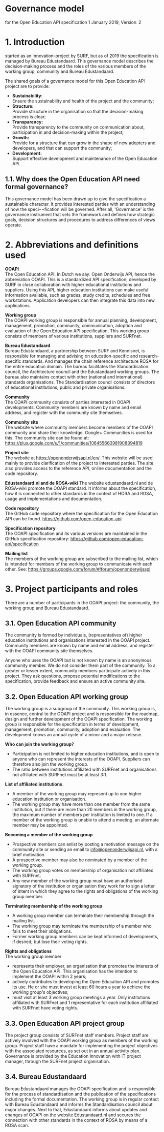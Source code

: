 # Governance model 
for the Open Education API specification 1 January 2019, Version: 2

# 1.	Introduction
started as an innovation-project by SURF, but as of 2019 the specification is managed by Bureau Edustandaard. This governance model describes the decision-making process and the roles of the various members of the working group, community and Bureau Edustandaard. 

The shared goals of a governance model for this Open Education API project are to provide:
 *	**Sustainability:**</br>
 Ensure the sustainability and health of the project and the community;
 *	**Structure:**</br>
 Provide structure in the organisation so that the decision-making process is clear;
 *	**Transparency:**</br>
 Provide transparency to the community on communication about, participation in and decision-making within the project; 
 *	**Growth:**</br>
 Provide for a structure that can grow in the shape of new adopters and developers, and that can support the community;
 *	**Development:**</br>
 Support effective development and maintenance of the Open Education API.

## 1.1.	Why does the Open Education API need formal governance?
This governance model has been drawn up to give the specification a sustainable character. It provides interested parties with an understanding of how the speci¬¬fication will be governed. After all, 'Governance' is the governance instrument that sets the framework and defines how strategic goals, decision structures and procedures to address differences of views operate.

# 2.	Abbreviations and definitions used
**OOAPI**</br>
The Open Education API. In Dutch we say: Open Onderwijs API, hence the abbreviation OOAPI. This is a standardized API specification, developed by SURF in close collaboration with higher educational institutions and suppliers. Using this API, higher education institutions can make useful information available, such as grades, study credits, schedules and free workstations. Application developers can then integrate this data into new applications.

**Working group**</br>
The OOAPI working group is responsible for annual planning, development, management, promotion, community, communication, adoption and evaluation of the Open Education API specification. This working group consists of members of various institutions, suppliers and SURFnet.

**Bureau Edustandaard**</br>
Bureau Edustandaard, a partnership between SURF and Kennisnet, is responsible for managing and advising on education-specific and research-specific standards. And manages the chain reference architecture ROSA for the entire education domain. The bureau facilitates the Standardisation council, the Architecture council and the Edustandaard working groups. The bureau also maintains contact with other (national and international) standards organisations. The Standardisation council consists of directors of educational institutions, public and private organisations.

**Community**</br>
The OOAPI community consists of parties interested in OOAPI developments. Community members are known by name and email address, and register with the community site themselves.

**Community site**</br>
The website where community members become members of the OOAPI community and share their knowledge. Google+ Communities is used for this. The community site can be found at: https://plus.google.com/u/1/communities/106455663981908394819

**Project site**</br>
The website at https://openonderwijsapi.nl/en/. This website will be used mainly to provide clarification of the project to interested parties. The site also provides access to the reference API, online documentation and the code repository.

**Edustandaard.nl and de ROSA-wiki**
The website edustandaard.nl and de ROSA-wiki promote the OOAPI standard. It informs about the specification, how it is connected to other standards in the context of HORA and ROSA, usage and implementations and documentation.  

**Code repository**</br>
The GitHub code repository where the specification for the Open Education API can be found.
https://github.com/open-education-api

**Specification repository**</br>
The OOAPI specification and its various versions are maintained in the GitHub specification repository:
https://github.com/open-education-api/specification

**Mailing list**</br>
The members of the working group are subscribed to the mailing list, which is intended for members of the working group to communicate with each other. See: https://groups.google.com/forum/#!forum/openonderwijsapi


# 3.	Project participants and roles
There are a number of participants in the OOAPI project: the community, the working group and Bureau Edustandaard. 

## 3.1.	Open Education API community
The community is formed by individuals, (representatives of) higher education institutions and organisations interested in the OOAPI project. Community members are known by name and email address, and register with the OOAPI community site themselves.

Anyone who uses the OOAPI but is not known by name is an anonymous community member. We do not consider them part of the community. To a greater or lesser extent, community members participate actively in this project. They ask questions, propose potential modifications to the specification, provide feedback and ensure an active community site.

## 3.2.	Open Education API working group
The working group is a subgroup of the community. This working group is, in essence, central to the OOAPI project and is responsible for the roadmap, design and further development of the OOAPI specification. The working group is responsible for the specification in terms of development, management, promotion, community, adoption and evaluation. The development knows an annual cycle of a minor and a major release. 

**Who can join the working group?**</br>
*	Participation is not limited to higher education institutions, and is open to anyone who can represent the interests of the OOAPI. Suppliers can therefore also join the working group.
*	The ratio between institutions affiliated with SURFnet and organisations not affiliated with SURFnet must be at least 3:1.
 
**List of affiliated institutions.**</br>
*	A member of the working group may represent up to one higher education institution or organisation.
*	The working group may have more than one member from the same institution, but if there are more than 20 members in the working group, the maximum number of members per institution is limited to one. If a member of the working group is unable to attend a meeting, an alternate member may be appointed.

**Becoming a member of the working group**</br>
*	Prospective members can enlist by posting a motivation message on the community site or sending an email to info@openonderwijsapi.nl, with a brief motivation.
*	A prospective member may also be nominated by a member of the working group.
*	The working group votes on membership of organisation not affiliated with SURFnet.
*	Any new member of the working group must have an authorised signatory of the institution or organisation they work for to sign a letter of intent in which they agree to the rights and obligations of the working group member.

**Terminating membership of the working group**</br>
*	A working group member can terminate their membership through the mailing list.
*	The working group may terminate the membership of a member who fails to meet their obligations.
*	Former working group members can be kept informed of developments, if desired, but lose their voting rights.

**Rights and obligations**</br>
The working group member</br>
*	represents their employer, an organisation that promotes the interests of the Open Education API. This organisation has the intention to implement the OOAPI within 2 years;
*	actively contributes to developing the Open Education API and promotes its use. He or she must invest at least 60 hours a year to achieve the working group's objectives;
*	must visit at least 3 working group meetings a year. Only institutions affiliated with SURFnet and 1 representative for each institution affiliated with SURFnet have voting rights.

## 3.3.	Open Education API project group 
The project group consists of SURFnet staff members. Project staff are actively involved with the OOAPI working group as members of the working group. Project staff have a mandate for implementing the project objectives with the associated resources, as set out in an annual activity plan. Governance is provided by the Education Innovation with IT project manager, through the SURFnet project organisation. 

## 3.4.	Bureau Edustandaard
Bureau Edustandaard manages the OOAPI specification and is responsible for the process of standardisation and the publication of the specifications including the formal documentation. The working group is in regular contact with Bureau Edustandaard and informs the Standardisation council about major changes. 
Next to that, Edustandaard informs about updates and changes of OOAPI on the website Edustandaard.nl and secures the connection with other standards in the context of ROSA by means of a ROSA scan.


